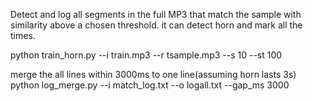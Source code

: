 Detect and log all segments in the full MP3 that match the sample with similarity above a chosen threshold.
it can detect horn and mark all the times.

python train_horn.py --i train.mp3 --r tsample.mp3 --s 10 --st 100


merge the all lines within 3000ms to one line(assuming horn lasts 3s)
python log_merge.py --i match_log.txt --o logall.txt --gap_ms 3000 
